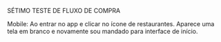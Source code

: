 SÉTIMO TESTE DE FLUXO DE COMPRA

Mobile:
Ao entrar no app e clicar no ícone de restaurantes.
Aparece uma tela em branco e novamente sou mandado para interface de início.
